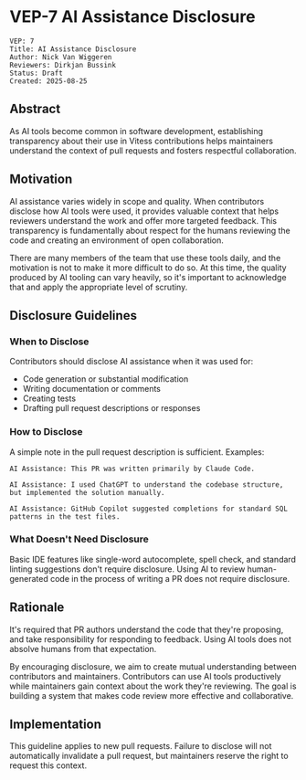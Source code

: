 # VEP-7 AI Assistance Disclosure

```
VEP: 7
Title: AI Assistance Disclosure
Author: Nick Van Wiggeren
Reviewers: Dirkjan Bussink
Status: Draft
Created: 2025-08-25
```

## Abstract

As AI tools become common in software development, establishing transparency about their use in Vitess contributions helps maintainers understand the context of pull requests and fosters respectful collaboration.

## Motivation

AI assistance varies widely in scope and quality. When contributors disclose how AI tools were used, it provides valuable context that helps reviewers understand the work and offer more targeted feedback. This transparency is fundamentally about respect for the humans reviewing the code and creating an environment of open collaboration.

There are many members of the team that use these tools daily, and the motivation is not to make it more difficult to do so. At this time, the quality produced by AI tooling can vary heavily, so it's important to acknowledge that and apply the appropriate level of scrutiny.

## Disclosure Guidelines

### When to Disclose

Contributors should disclose AI assistance when it was used for:

- Code generation or substantial modification
- Writing documentation or comments
- Creating tests
- Drafting pull request descriptions or responses

### How to Disclose

A simple note in the pull request description is sufficient. Examples:

```
AI Assistance: This PR was written primarily by Claude Code.
```

```
AI Assistance: I used ChatGPT to understand the codebase structure, but implemented the solution manually.
```

```
AI Assistance: GitHub Copilot suggested completions for standard SQL patterns in the test files.
```

### What Doesn't Need Disclosure

Basic IDE features like single-word autocomplete, spell check, and standard linting suggestions don't require disclosure. Using AI to review human-generated code in the process of writing a PR does not require disclosure.

## Rationale

It's required that PR authors understand the code that they're proposing, and take responsibility for responding to feedback. Using AI tools does not absolve humans from that expectation.

By encouraging disclosure, we aim to create mutual understanding between contributors and maintainers. Contributors can use AI tools productively while maintainers gain context about the work they're reviewing. The goal is building a system that makes code review more effective and collaborative.

## Implementation

This guideline applies to new pull requests. Failure to disclose will not automatically invalidate a pull request, but maintainers reserve the right to request this context.
